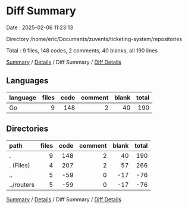 # Diff Summary

Date : 2025-02-06 11:23:13

Directory /home/eric/Documents/zuvents/ticketing-system/repositories

Total : 9 files,  148 codes, 2 comments, 40 blanks, all 190 lines

[Summary](results.md) / [Details](details.md) / Diff Summary / [Diff Details](diff-details.md)

## Languages
| language | files | code | comment | blank | total |
| :--- | ---: | ---: | ---: | ---: | ---: |
| Go | 9 | 148 | 2 | 40 | 190 |

## Directories
| path | files | code | comment | blank | total |
| :--- | ---: | ---: | ---: | ---: | ---: |
| . | 9 | 148 | 2 | 40 | 190 |
| . (Files) | 4 | 207 | 2 | 57 | 266 |
| .. | 5 | -59 | 0 | -17 | -76 |
| ../routers | 5 | -59 | 0 | -17 | -76 |

[Summary](results.md) / [Details](details.md) / Diff Summary / [Diff Details](diff-details.md)